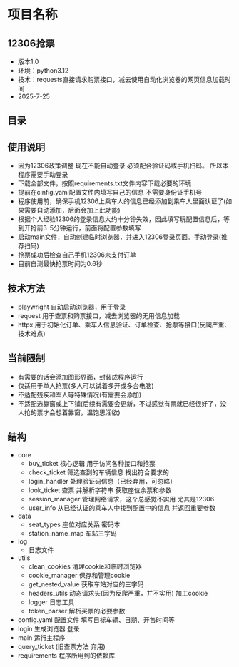 # 项目名称
## 12306抢票
- 版本1.0
- 环境：python3.12
- 技术：requests直接请求购票接口，减去使用自动化浏览器的网页信息加载时间
- 2025-7-25
## 目录
## 使用说明
- 因为12306政策调整 现在不能自动登录 必须配合验证码或手机扫码。 所以本程序需要手动登录
- 下载全部文件，按照requirements.txt文件内容下载必要的环境
- 提前在cinfig.yaml配置文件内填写自己的信息 不需要身份证手机号 
- 程序使用前，确保手机12306上乘车人的信息已经添加到乘车人里面认证了(如果需要自动添加，后面会加上此功能)
- 根据个人经验12306的登录信息大约十分钟失效，因此填写玩配置信息后，等到开抢前3-5分钟运行，前面将配置参数填写
- 启动main文件，自动创建临时浏览器，并进入12306登录页面。手动登录(推荐扫码)
- 抢票成功后检查自己手机12306未支付订单
- 目前自测最快抢票时间为0.6秒
## 技术方法
- playwright 自动启动浏览器，用于登录
- request 用于查票和购票接口，减去浏览器的无用信息加载
- httpx 用于初始化订单、乘车人信息验证、订单检查、抢票等接口(反爬严重、技术难点)
## 当前限制
- 有需要的话会添加图形界面，封装成程序运行
- 仅适用于单人抢票(多人可以试着多开或多台电脑)
- 不适配残疾和军人等特殊情况(有需要会添加)
- 不适配选靠窗或上下铺(后续有需要会更新，不过感觉有票就已经很好了，没人抢的票才会想着靠窗，温饱思淫欲)
## 结构
- core
  - buy_ticket 核心逻辑 用于访问各种接口和抢票
  - check_ticket 筛选查到的车辆信息 找出符合要求的
  - login_handler 处理验证码信息（已经弃用，可忽略）
  - look_ticket 查票 并解析字符串 获取座位余票和参数
  - session_manager 管理网络请求，这个总感觉不实用 尤其是12306
  - user_info 从已经认证的乘车人中找到配置中的信息 并返回重要参数
- data
  - seat_types 座位对应关系 密码本
  - station_name_map 车站三字码
- log
  - 日志文件
- utils
  - clean_cookies 清理cookie和临时浏览器
  - cookie_manager 保存和管理cookie
  - get_nested_value 获取车站对应的三字码
  - headers_utils 动态请求头(因为反爬严重，并不实用) 加工cookie
  - logger 日志工具
  - token_parser 解析买票的必要参数
- config.yaml 配置文件 填写目标车辆、日期、开售时间等
- login 生成浏览器 登录
- main 运行主程序
- query_ticket (旧查票方法 弃用)
- requirements 程序所用到的依赖库
 
